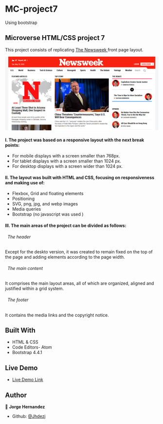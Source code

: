 # MC-project7
Using bootstrap

## Microverse HTML/CSS project 7
This project consists of replicating [The Newsweek ](https://www.newsweek.com/) front page layout.  



![screenshot](assets/images/readme-cover.png)

#### I. The project was based on a responsive layout with the next break points:
 - For mobile displays with a screen smaller than 768px.
 - For tablet displays with a screen smaller than 1024 px.
 - For desktop displays with a screen wider than 1024 px.

#### II. The layout was built with HTML and CSS,  focusing on responsiveness and making use of:
 - Flexbox, Grid and floating elements
 - Positioning
 - SVG, png, jpg, and webp images
 - Media queries
 - Bootstrap (no javascript was used )


#### III. The main areas of the project can be divided as follows:

  ###### &nbsp; The header
  Except for the deskto version, it was created to remain fixed on the top of the page and adding elements according to the page width.

  ###### &nbsp; The main content
  It comprises the main layout areas, all of which are organized, aligned and justified within a grid system.

  ###### &nbsp; The footer
  It contains the media links and the copyright notice.

## Built With

- HTML & CSS
- Code Editors- Atom
- Bootstrap 4.4.1


## Live Demo

- [Live Demo Link](https://rawcdn.githack.com/Jhdezj/MC-project7/df753f835a736f712a732194644cf2bc1a8fd2c3/index.html)


## Author

👤 **Jorge Hernandez**

- Github: [@Jhdezj](https://github.com/Jhdezj)
